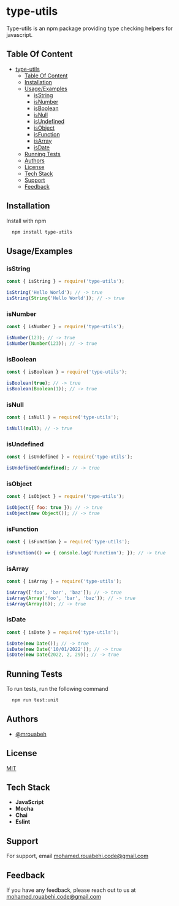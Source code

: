
# type-utils

Type-utils is an npm package providing type checking helpers for javascript.

## Table Of Content

- [type-utils](#type-utils)
  - [Table Of Content](#table-of-content)
  - [Installation](#installation)
  - [Usage/Examples](#usageexamples)
    - [isString](#isstring)
    - [isNumber](#isnumber)
    - [isBoolean](#isboolean)
    - [isNull](#isnull)
    - [isUndefined](#isundefined)
    - [isObject](#isobject)
    - [isFunction](#isfunction)
    - [isArray](#isarray)
    - [isDate](#isdate)
  - [Running Tests](#running-tests)
  - [Authors](#authors)
  - [License](#license)
  - [Tech Stack](#tech-stack)
  - [Support](#support)
  - [Feedback](#feedback)

## Installation

Install with npm

```bash
  npm install type-utils
```


## Usage/Examples

### isString
```javascript
const { isString } = require('type-utils');

isString('Hello World'); // -> true
isString(String('Hello World')); // -> true
```

### isNumber
```javascript
const { isNumber } = require('type-utils');

isNumber(123); // -> true
isNumber(Number(123)); // -> true
```

### isBoolean
```javascript
const { isBoolean } = require('type-utils');

isBoolean(true); // -> true
isBoolean(Boolean(1)); // -> true
```

### isNull
```javascript
const { isNull } = require('type-utils');

isNull(null); // -> true
```


### isUndefined
```javascript
const { isUndefined } = require('type-utils');

isUndefined(undefined); // -> true
```


### isObject
```javascript
const { isObject } = require('type-utils');

isObject({ foo: true }); // -> true
isObject(new Object()); // -> true
```


### isFunction
```javascript
const { isFunction } = require('type-utils');

isFunction(() => { console.log('Function'); }); // -> true
```


### isArray
```javascript
const { isArray } = require('type-utils');

isArray(['foo', 'bar', 'baz']); // -> true
isArray(Array('foo', 'bar', 'baz')); // -> true
isArray(Array(6)); // -> true
```


### isDate
```javascript
const { isDate } = require('type-utils');

isDate(new Date()); // -> true
isDate(new Date('10/01/2022')); // -> true
isDate(new Date(2022, 2, 29)); // -> true
```


## Running Tests

To run tests, run the following command

```bash
  npm run test:unit
```


[//]: # (## Contributing)

[//]: # ()
[//]: # (Contributions are always welcome!)

[//]: # ()
[//]: # (See `contributing.md` for ways to get started.)

[//]: # ()
[//]: # (Please adhere to this project's `code of conduct`.)


## Authors

- [@mrouabeh](https://github.com/mrouabeh)


## License

[MIT](LICENSE.md)


## Tech Stack

* **JavaScript**
* **Mocha**
* **Chai**
* **Eslint**


## Support

For support, email mohamed.rouabehi.code@gmail.com


## Feedback

If you have any feedback, please reach out to us at mohamed.rouabehi.code@gmail.com


